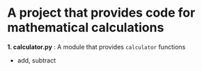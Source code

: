 # A project that provides code for mathematical calculations
**1. calculator.py** : A module that provides `calculator` functions
- add, subtract
